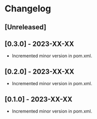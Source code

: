 # Changelog

## [Unreleased]

## [0.3.0] - 2023-XX-XX

- Incremented minor version in pom.xml.

<INSERT COMMIT MESSAGES HERE>

## [0.2.0] - 2023-XX-XX

- Incremented minor version in pom.xml.

<INSERT COMMIT MESSAGES HERE>

## [0.1.0] - 2023-XX-XX

- Incremented minor version in pom.xml.